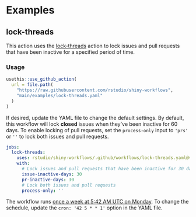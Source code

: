 # Examples

## lock-threads

This action uses the [lock-threads](https://github.com/marketplace/actions/lock-threads) action to lock issues and pull requests that have been inactive for a specified period of time.

### Usage

```r
usethis::use_github_action(
  url = file.path(
    "https://raw.githubusercontent.com/rstudio/shiny-workflows",
    "main/examples/lock-threads.yaml"
  )
)
```

If desired, update the YAML file to change the default settings. By default, this workflow will lock **closed** issues when they've been inactive for 60 days. To enable locking of pull requests, set the `process-only` input to `'prs'` or `''` to lock both issues and pull requests.

```yaml
jobs:
  lock-threads:
    uses: rstudio/shiny-workflows/.github/workflows/lock-threads.yaml@v1
    with:
      # Lock issues and pull requests that have been inactive for 30 days
      issue-inactive-days: 30
      pr-inactive-days: 30
      # Lock both issues and pull requests
      process-only: ''
```

The workflow runs [once a week at 5:42 AM UTC on Monday](https://crontab.guru/#42_5_*_*_1). To change the schedule, update the `cron: '42 5 * * 1'` option in the YAML file.
